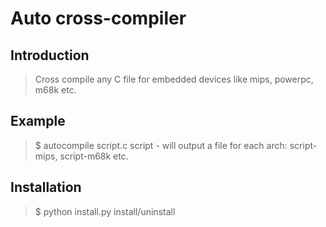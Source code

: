 # Auto cross-compiler

## Introduction

> Cross compile any C file for embedded devices like mips, powerpc, m68k etc.

## Example

> $ autocompile script.c script - will output a file for each arch: script-mips, script-m68k etc.

## Installation

> $ python install.py install/uninstall
